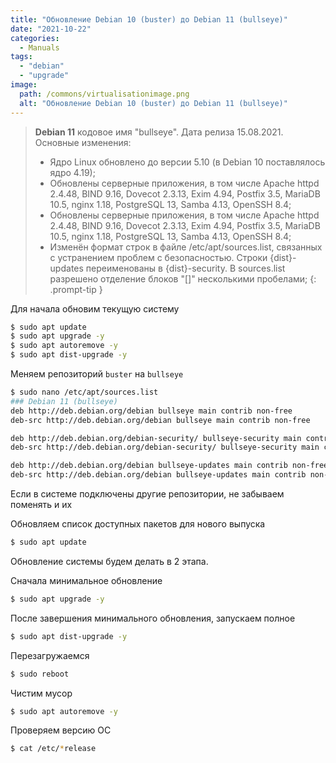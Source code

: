 ```yaml
---
title: "Обновление Debian 10 (buster) до Debian 11 (bullseye)"
date: "2021-10-22"
categories: 
  - Manuals
tags: 
  - "debian"
  - "upgrade"
image:
  path: /commons/virtualisationimage.png
  alt: "Обновление Debian 10 (buster) до Debian 11 (bullseye)"
---
```


> **Debian 11** кодовое имя "bullseye". Дата релиза 15.08.2021.
> Основные изменения:
> - Ядро Linux обновлено до версии 5.10 (в Debian 10 поставлялось ядро 4.19);
> - Обновлены серверные приложения, в том числе Apache httpd 2.4.48, BIND 9.16, Dovecot 2.3.13, Exim 4.94, Postfix 3.5, MariaDB 10.5, nginx 1.18, PostgreSQL 13, Samba 4.13, OpenSSH 8.4;
> - Обновлены серверные приложения, в том числе Apache httpd 2.4.48, BIND 9.16, Dovecot 2.3.13, Exim 4.94, Postfix 3.5, MariaDB 10.5, nginx 1.18, PostgreSQL 13, Samba 4.13, OpenSSH 8.4;
> - Изменён формат строк в файле /etc/apt/sources.list, связанных с устранением проблем с безопасностью. Строки {dist}-updates переименованы в {dist}-security. В sources.list разрешено отделение блоков "[]" несколькими пробелами;
{: .prompt-tip }

Для начала обновим текущую систему

```sh
$ sudo apt update 
$ sudo apt upgrade -y
$ sudo apt autoremove -y
$ sudo apt dist-upgrade -y
```

Меняем репозиторий `buster` на `bullseye`

```sh
$ sudo nano /etc/apt/sources.list
### Debian 11 (bullseye)
deb http://deb.debian.org/debian bullseye main contrib non-free
deb-src http://deb.debian.org/debian bullseye main contrib non-free

deb http://deb.debian.org/debian-security/ bullseye-security main contrib non-free
deb-src http://deb.debian.org/debian-security/ bullseye-security main contrib non-free

deb http://deb.debian.org/debian bullseye-updates main contrib non-free
deb-src http://deb.debian.org/debian bullseye-updates main contrib non-free
```

Если в системе подключены другие репозитории, не забываем поменять и их

Обновляем список доступных пакетов для нового выпуска

```sh
$ sudo apt update
```

Обновление системы будем делать в 2 этапа.

Сначала минимальное обновление

```sh
$ sudo apt upgrade -y
```

После завершения минимального обновления, запускаем полное

```sh
$ sudo apt dist-upgrade -y
```

Перезагружаемся

```sh
$ sudo reboot
```

Чистим мусор

```sh
$ sudo apt autoremove -y
```

Проверяем версию ОС

```sh
$ cat /etc/*release
```
